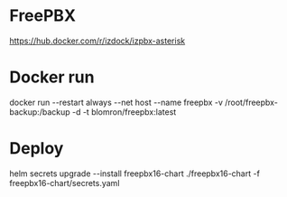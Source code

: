 # FreePBX
https://hub.docker.com/r/izdock/izpbx-asterisk

# Docker run

docker run --restart always --net host --name freepbx -v /root/freepbx-backup:/backup -d -t blomron/freepbx:latest

# Deploy 

helm secrets upgrade --install freepbx16-chart ./freepbx16-chart -f freepbx16-chart/secrets.yaml
